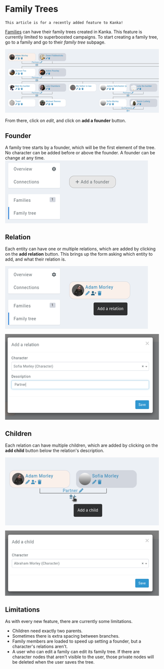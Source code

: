 # Family Trees

```{admonition} New feature
This article is for a recently added feature to Kanka!
```

[Families](/entities/families) can have their family trees created in Kanka. This feature is currently limited to superboosted campaigns. To start creating a family tree, go to a family and go to their *family tree* subpage.

![Kanka family tree](family-tree.png)

From there, click on *edit*, and click on **add a founder** button. 

## Founder

A family tree starts by a founder, which will be the first element of the tree. No character can be added before or above the founder. A founder can be change at any time.
![Button to add a founder](founder.png)

## Relation

Each entity can have one or multiple relations, which are added by clicking on the **add relation** button. This brings up the form asking which entity to add, and what their relation is.

![Adding a relation](relation.png)

![Relation form](relation-form.png)

## Children

Each relation can have multiple children, which are added by clicking on the **add child** button below the relation's description.

![Adding a child](child.png)

![Child form](child-form.png)

## Limitations

As with every new feature, there are currently some limitations.

* Children need exactly two parents.
* Sometimes there is extra spacing between branches.
* Family members are loaded to speed up setting a founder, but a character's relations aren't.
* A user who can edit a family can edit its family tree. If there are character nodes that aren't visible to the user, those private nodes will be deleted when the user saves the tree.